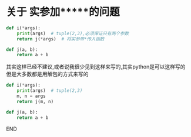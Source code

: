 # 关于 实参加*****的问题

```python
def i(*args):
    print(args)  # tuple(2,3),必须保证只有两个参数
    return j(*args)  # 将实参带*传入函数

def j(a, b):
    return a + b
```

其实这样已经不建议,或者说我很少见到这样来写的,其实python是可以这样写的
但是大多数都是用解包的方式来写的

```python
def i(*args):
    print(args)  # tuple(2,3)
    m, n = args
    return j(m, n)

def j(a, b):
    return a + b
```

END

